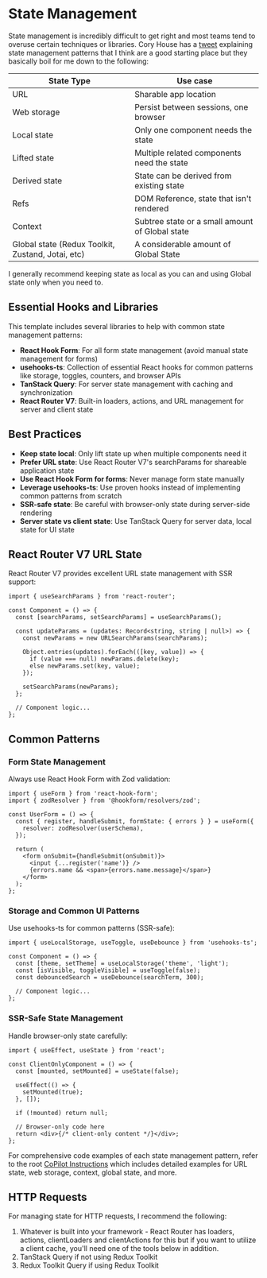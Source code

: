 # State Management

State management is incredibly difficult to get right and most teams tend to overuse certain techniques or libraries. Cory House has a [tweet](https://twitter.com/housecor/status/1437765673439088644/photo/1) explaining state management patterns that I think are a good starting place but they basically boil for me down to the following:

| State Type                                        | Use case                                        |
| ------------------------------------------------- | ----------------------------------------------- |
| URL                                               | Sharable app location                           |
| Web storage                                       | Persist between sessions, one browser           |
| Local state                                       | Only one component needs the state              |
| Lifted state                                      | Multiple related components need the state      |
| Derived state                                     | State can be derived from existing state        |
| Refs                                              | DOM Reference, state that isn't rendered        |
| Context                                           | Subtree state or a small amount of Global state |
| Global state (Redux Toolkit, Zustand, Jotai, etc) | A considerable amount of Global State           |

I generally recommend keeping state as local as you can and using Global state only when you need to.

## Essential Hooks and Libraries

This template includes several libraries to help with common state management patterns:

- **React Hook Form**: For all form state management (avoid manual state management for forms)
- **usehooks-ts**: Collection of essential React hooks for common patterns like storage, toggles, counters, and browser APIs
- **TanStack Query**: For server state management with caching and synchronization
- **React Router V7**: Built-in loaders, actions, and URL management for server and client state

## Best Practices

- **Keep state local**: Only lift state up when multiple components need it
- **Prefer URL state**: Use React Router V7's searchParams for shareable application state  
- **Use React Hook Form for forms**: Never manage form state manually
- **Leverage usehooks-ts**: Use proven hooks instead of implementing common patterns from scratch
- **SSR-safe state**: Be careful with browser-only state during server-side rendering
- **Server state vs client state**: Use TanStack Query for server data, local state for UI state

## React Router V7 URL State

React Router V7 provides excellent URL state management with SSR support:

```tsx
import { useSearchParams } from 'react-router';

const Component = () => {
  const [searchParams, setSearchParams] = useSearchParams();
  
  const updateParams = (updates: Record<string, string | null>) => {
    const newParams = new URLSearchParams(searchParams);
    
    Object.entries(updates).forEach(([key, value]) => {
      if (value === null) newParams.delete(key);
      else newParams.set(key, value);
    });

    setSearchParams(newParams);
  };
  
  // Component logic...
};
```

## Common Patterns

### Form State Management
Always use React Hook Form with Zod validation:

```tsx
import { useForm } from 'react-hook-form';
import { zodResolver } from '@hookform/resolvers/zod';

const UserForm = () => {
  const { register, handleSubmit, formState: { errors } } = useForm({
    resolver: zodResolver(userSchema),
  });

  return (
    <form onSubmit={handleSubmit(onSubmit)}>
      <input {...register('name')} />
      {errors.name && <span>{errors.name.message}</span>}
    </form>
  );
};
```

### Storage and Common UI Patterns
Use usehooks-ts for common patterns (SSR-safe):

```tsx
import { useLocalStorage, useToggle, useDebounce } from 'usehooks-ts';

const Component = () => {
  const [theme, setTheme] = useLocalStorage('theme', 'light');
  const [isVisible, toggleVisible] = useToggle(false);
  const debouncedSearch = useDebounce(searchTerm, 300);
  
  // Component logic...
};
```

### SSR-Safe State Management
Handle browser-only state carefully:

```tsx
import { useEffect, useState } from 'react';

const ClientOnlyComponent = () => {
  const [mounted, setMounted] = useState(false);
  
  useEffect(() => {
    setMounted(true);
  }, []);

  if (!mounted) return null;

  // Browser-only code here
  return <div>{/* client-only content */}</div>;
};
```

For comprehensive code examples of each state management pattern, refer to the root [CoPilot Instructions](../../.github/copilot-instructions.md) which includes detailed examples for URL state, web storage, context, global state, and more.

## HTTP Requests

For managing state for HTTP requests, I recommend the following:

1. Whatever is built into your framework - React Router has loaders, actions, clientLoaders and clientActions for this but if you want to utilize a client cache, you'll need one of the tools below in addition.
2. TanStack Query if not using Redux Toolkit
3. Redux Toolkit Query if using Redux Toolkit
